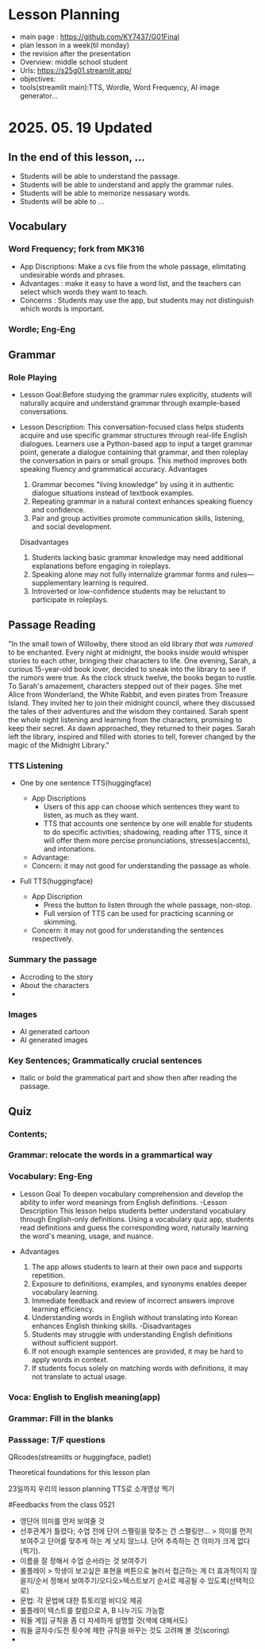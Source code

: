 # Lesson Planning
- main page : https://github.com/KY7437/G01Final
- plan lesson in a week(til monday)
- the revision after the presentation
- Overview: middle school student
- Urls: https://s25g01.streamlit.app/
- objectives: 
- tools(streamlit main):TTS, Wordle, Word Frequency, AI image generator...

# 2025. 05. 19 Updated

## In the end of this lesson, ...
- Students will be able to understand the passage.
- Students will be able to understand and apply the grammar rules.
- Students will be able to memorize nessasary words.
- Students will be able to ...

## Vocabulary
### Word Frequency; fork from MK316
- App Discriptions: Make a cvs file from the whole passage, elimitating undesirable words and phrases.
- Advantages : make it easy to have a word list, and the teachers can select which words they want to teach. 
- Concerns : Students may use the app, but students may not distinguish which words is important. 

### Wordle; Eng-Eng

## Grammar
### Role Playing
-  Lesson Goal:Before studying the grammar rules explicitly, students will naturally acquire and understand grammar through example-based conversations.

- Lesson Description:
This conversation-focused class helps students acquire and use specific grammar structures through real-life English dialogues. Learners use a Python-based app to input a target grammar point, generate a dialogue containing that grammar, and then roleplay the conversation in pairs or small groups. This method improves both speaking fluency and grammatical accuracy.
   Advantages
  1. Grammar becomes "living knowledge" by using it in authentic dialogue situations instead of textbook examples.
  2. Repeating grammar in a natural context enhances speaking fluency and confidence.
  3. Pair and group activities promote communication skills, listening, and social development.

  Disadvantages
  1. Students lacking basic grammar knowledge may need additional explanations before engaging in roleplays.
  2. Speaking alone may not fully internalize grammar forms and rules—supplementary learning is required.
  3. Introverted or low-confidence students may be reluctant to participate in roleplays.


## Passage Reading

"In the small town of Willowby, there stood an old library *that was rumored* to be enchanted. Every night at midnight, the books inside would whisper stories to each other, bringing their characters to life. One evening, Sarah, a curious 15-year-old book lover, decided to sneak into the library to see if the rumors were true.
As the clock struck twelve, the books began to rustle. To Sarah's amazement, characters stepped out of their pages. She met Alice from Wonderland, the White Rabbit, and even pirates from Treasure Island. They invited her to join their midnight council, where they discussed the tales of their adventures and the wisdom they contained.
Sarah spent the whole night listening and learning from the characters, promising to keep their secret. *As* dawn approached, they returned to their pages. Sarah left the library, inspired and filled with stories to tell, forever changed by the magic of the Midnight Library."

### TTS Listening
- One by one sentence TTS(huggingface)
  - App Discriptions
    - Users of this app can choose which sentences they want to listen, as much as they want. 
    - TTS that accounts one sentence by one will enable for students to do specific activities; shadowing, reading after TTS, since it will offer them more percise pronunciations, stresses(accents), and intonations.
  - Advantage: 
  - Concern: it may not good for understanding the passage as whole. 
  
- Full TTS(huggingface)
  - App Discription
    - Press the button to listen through the whole passage, non-stop. 
    - Full version of TTS can be used for practicing scanning or skimming.
  - Concern: it may not good for understanding the sentences respectively.

### Summary the passage
- Accroding to the story
- About the characters
- 
### Images
- AI generated cartoon
- AI generated images
  
### Key Sentences; Grammatically crucial sentences
- Italic or bold the grammatical part and show then after reading the passage. 

## Quiz
### Contents;
### Grammar: relocate the words in a grammartical way
### Vocabulary: Eng-Eng
   - Lesson Goal
   To deepen vocabulary comprehension and develop the ability to infer word meanings from English definitions.
   -Lesson Description
   This lesson helps students better understand vocabulary through English-only definitions. Using a vocabulary quiz app, students read definitions and guess the corresponding word, naturally learning the word's meaning,  usage, and nuance.

- Advantages
   1. The app allows students to learn at their own pace and supports repetition.
   2. Exposure to definitions, examples, and synonyms enables deeper vocabulary learning.
   3. Immediate feedback and review of incorrect answers improve learning efficiency.
   4. Understanding words in English without translating into Korean enhances English thinking skills.
-Disadvantages
   1. Students may struggle with understanding English definitions without sufficient support.
   2. If not enough example sentences are provided, it may be hard to apply words in context.
   3. If students focus solely on matching words with definitions, it may not translate to actual usage.
    

### Voca: English to English meaning(app)
### Grammar: Fill in the blanks
### Passsage: T/F questions

QRcodes(streamlits or huggingface, padlet)

Theoretical foundations for this lesson plan


23일까지 우리의 lesson planning TTS로 소개영상 찍기 




#Feedbacks from the class 0521
- 영단어 의미를 먼저 보여줄 것
- 선후관계가 틀렸다; 수업 전에 단어 스펠링을 맞추는 건 스펠링만... > 의미를 먼저 보여주고 단어를 맞추게 하는 게 낫지 않느냐. 단어 추측하는 건 의미가 크게 없다(찍기).
- 이름을 잘 정해서 수업 순서라는 것 보여주기
- 롤플레이 > 학생이 보고싶은 표현을 버튼으로 눌러서 접근하는 게 더 효과적이지 않을지/순서 정해서 보여주기/오디오>텍스트보기 순서로 제공될 수 있도록(선택적으로)
- 문법: 각 문법에 대한 튜토리얼 비디오 제공
- 롤플레이 텍스트를 칼럼으로 A, B 나누기도 가능함
- 워들 게임 규칙을 좀 더 자세하게 설명할 것(색에 대해서도)
- 워들 글자수/도전 횟수에 제한 규칙을 바꾸는 것도 고려해 볼 것(scoring)
- 


